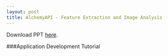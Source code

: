 ```yaml
---
layout: post
title: AlchemyAPI - Feature Extraction and Image Analysis
---
```


Download PPT [here](https://www.github.com/string-args/MyAlchemyApps).

###Application Development Tutorial

